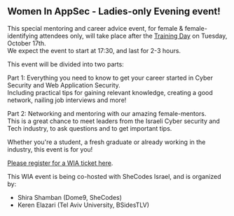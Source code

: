---
---

## Women In AppSec - Ladies-only Evening event! 

This special mentoring and career advice event, for female & female-identifying attendees only, will take place after the [Training Day](Training) on Tuesday, October 17th.   
We expect the event to start at 17:30, and last for 2-3 hours. 

This event will be divided into two parts:  

Part 1: Everything you need to know to get your career started in Cyber Security and Web Application Security.  
   Including practical tips for gaining relevant knowledge, creating a good network, nailing job interviews and more!
   
Part 2: Networking and mentoring with our amazing female-mentors.  
   This is a great chance to meet leaders from the Israeli Cyber security and Tech industry, to ask questions and to get important tips.

Whether you're a student, a fresh graduate or already working in the industry, this event is for you!  

[Please register for a WIA ticket here](Register).

This WIA event is being co-hosted with SheCodes Israel, and is organized by: 

- Shira Shamban (Dome9, SheCodes)
- Keren Elazari (Tel Aviv University, BSidesTLV)
